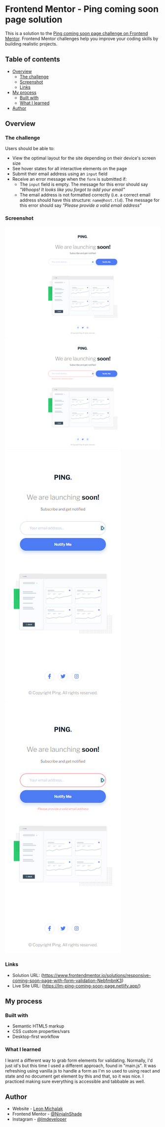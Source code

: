 # Frontend Mentor - Ping coming soon page solution

This is a solution to the [Ping coming soon page challenge on Frontend Mentor](https://www.frontendmentor.io/challenges/ping-single-column-coming-soon-page-5cadd051fec04111f7b848da). Frontend Mentor challenges help you improve your coding skills by building realistic projects.

## Table of contents

- [Overview](#overview)
  - [The challenge](#the-challenge)
  - [Screenshot](#screenshot)
  - [Links](#links)
- [My process](#my-process)
  - [Built with](#built-with)
  - [What I learned](#what-i-learned)
- [Author](#author)

## Overview

### The challenge

Users should be able to:

- View the optimal layout for the site depending on their device's screen size
- See hover states for all interactive elements on the page
- Submit their email address using an `input` field
- Receive an error message when the `form` is submitted if:
  - The `input` field is empty. The message for this error should say _"Whoops! It looks like you forgot to add your email"_
  - The email address is not formatted correctly (i.e. a correct email address should have this structure: `name@host.tld`). The message for this error should say _"Please provide a valid email address"_

### Screenshot

![](./screenshots/Desktop_solution.png)
![](./screenshots/Desktop_active_solution.png)
![](./screenshots/Mobile_solution.png)
![](./screenshots/Mobile_active_solution.png)

### Links

- Solution URL: (https://www.frontendmentor.io/solutions/responsive-coming-soon-page-with-form-validation-NebfmbnK3)
- Live Site URL: (https://lm-ping-coming-soon-page.netlify.app/)

## My process

### Built with

- Semantic HTML5 markup
- CSS custom properties/vars
- Desktop-first workflow

### What I learned

I learnt a different way to grab form elements for validating. Normally, I'd just id's but this time I used a different approach, found in "main.js". It was refreshing using vanilla js to handle a form as I'm so used to using react and state and no document get element by this and that, so it was nice. I practiced making sure everything is accessible and tabbable as well.

## Author

- Website - [Leon Michalak](https://www.leonmichalak.tech)
- Frontend Mentor - [@NinjaInShade](https://www.frontendmentor.io/profile/NinjaInShade)
- Instagram - [@lmdeveloper](https://www.instagram.com/lmdeveloper/)
